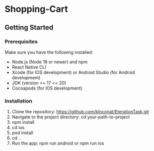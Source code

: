 # Shopping-Cart

## Getting Started

### Prerequisites

Make sure you have the following installed:

- Node.js (Node 18 or newer) and npm
- React Native CLI
- Xcode (for IOS development) or Android Studio (for Android development)
- JDK (version >= 17 <= 20)
- Cocoapods (for IOS development) 

### Installation

1. Clone the repository: https://github.com/klnconat/EterationTask.git
2. Navigate to the project directory: cd your-path-to-project
3. npm install
4. cd ios
5. pod install
6. cd ..
8. Run the app: npm run android or npm run ios
